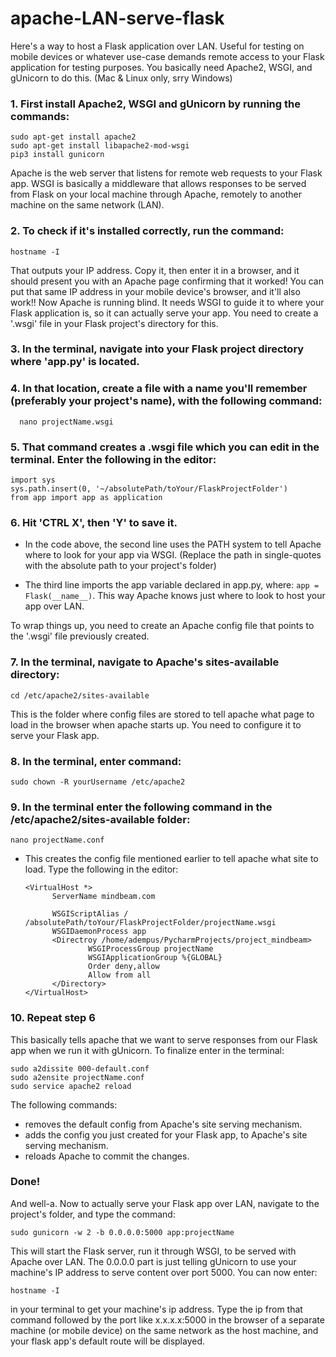 # apache-LAN-serve-flask

Here's a way to host a Flask application over LAN. Useful for testing on mobile devices or whatever use-case demands remote access to your Flask application for testing purposes. You basically need Apache2, WSGI, and gUnicorn to do this. (Mac & Linux only, srry Windows)

### 1. First install Apache2, WSGI and gUnicorn by running the commands: 
	
	sudo apt-get install apache2
	sudo apt-get install libapache2-mod-wsgi
	pip3 install gunicorn

Apache is the web server that listens for remote web requests to your Flask app. WSGI is basically a middleware that allows responses to be served from Flask on your local machine through Apache, remotely to another machine on the same network (LAN).

### 2. To check if it's installed correctly, run the command: 

	hostname -I

That outputs your IP address. Copy it, then enter it in a browser, and it should present you with an Apache page confirming that it worked!
You can put that same IP address in your mobile device's browser, and it'll also work!! Now Apache is running blind. It needs WSGI to guide it to where your Flask application is, so it can actually serve your app. You need to create a '.wsgi' file in your Flask project's directory for this.

### 3. In the terminal, navigate into your Flask project directory where 'app.py' is located.

### 4. In that location, create a file with a name you'll remember (preferably your project's name), with the following command:
	
	  nano projectName.wsgi

### 5. That command creates a .wsgi file which you can edit in the terminal. Enter the following in the editor: 
	
	import sys
	sys.path.insert(0, '~/absolutePath/toYour/FlaskProjectFolder')
	from app import app as application

### 6. Hit 'CTRL X', then 'Y' to save it. 

* In the code above, the second line uses the PATH system to tell Apache where to look for your app via WSGI. (Replace the path in single-quotes with the absolute path to your project's folder) 

* The third line imports the app variable declared in app.py, where: ```app = Flask(__name__)```. This way Apache knows just where to look to host your app over LAN.

To wrap things up, you need to create an Apache config file that points to the '.wsgi' file previously created.

### 7. In the terminal, navigate to Apache's sites-available directory:

	cd /etc/apache2/sites-available

This is the folder where config files are stored to tell apache what page to load in the browser when apache starts up. You need to configure it to serve your Flask app. 

### 8. In the terminal, enter command:

	sudo chown -R yourUsername /etc/apache2

### 9. In the terminal enter the following command in the /etc/apache2/sites-available folder:

	nano projectName.conf

- This creates the config file mentioned earlier to tell apache what site to load. Type the following in the editor:

	  <VirtualHost *>
        	ServerName mindbeam.com

        	WSGIScriptAlias / /absolutePath/toYour/FlaskProjectFolder/projectName.wsgi
        	WSGIDaemonProcess app
        	<Directroy /home/adempus/PycharmProjects/project_mindbeam>
                	WSGIProcessGroup projectName
                	WSGIApplicationGroup %{GLOBAL}
                	Order deny,allow
                	Allow from all
        	</Directory>
	  </VirtualHost>

### 10. Repeat step 6

This basically tells apache that we want to serve responses from our Flask app when we run it with gUnicorn.
To finalize enter in the terminal: 

	sudo a2dissite 000-default.conf
	sudo a2ensite projectName.conf
	sudo service apache2 reload

The following commands:
	
* removes the default config from Apache's site serving mechanism.
* adds the config you just created for your Flask app, to Apache's site serving mechanism.
* reloads Apache to commit the changes.

### Done!
And well-a. Now to actually serve your Flask app over LAN, navigate to the project's folder, and type the command: 

	sudo gunicorn -w 2 -b 0.0.0.0:5000 app:projectName

This will start the Flask server, run it through WSGI, to be served with Apache over LAN. The 0.0.0.0 part is just telling gUnicorn to use your machine's IP address to serve content over port 5000. You can now enter:

	hostname -I 

in your terminal to get your machine's ip address. Type the ip from that command followed by the port like x.x.x.x:5000 in the browser of a separate machine (or mobile device) on the same network as the host machine, and your flask app's default route will be displayed. 
 
